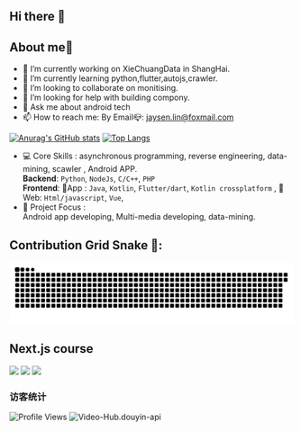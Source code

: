 ## Hi there 👋

<!--**linjonh/linjonh** is a ✨ _special_ ✨ repository because its `README.md` (this file) appears on your GitHub profile.

Here are some ideas to get you started:
-->
## About me🚀
- 🔭 I’m currently working on XieChuangData in ShangHai.
- 🌱 I’m currently learning python,flutter,autojs,crawler.
- 👯 I’m looking to collaborate on monitising.
- 🤔 I’m looking for help with building compony.
- 💬 Ask me about android tech
- 📫 How to reach me: By Email📪: jaysen.lin@foxmail.com

[![Anurag's GitHub stats](https://github-readme-stats.vercel.app/api?username=anuraghazra&show_icons=true&theme=radical)](https://linjonh.github.io/TechBlog/)
[![Top Langs](https://github-readme-stats.vercel.app/api/top-langs/?username=linjonh&theme=radica&layout=compact&hide=html,JavaScript)](https://linjonh.github.io/TechBlog/)

- 💻 Core Skills : asynchronous programming, reverse engineering, data-mining, scawler , Android APP.
  <br> **Backend**: `Python`, `NodeJs`, `C/C++`, `PHP`
  <br> **Frontend**: 🚀App : `Java`, `Kotlin`, `Flutter/dart`, `Kotlin crossplatform` , 🚀 Web: `Html/javascript`, `Vue`, 
- 🚀 Project Focus :
  <br> Android app developing, Multi-media developing, data-mining.

## Contribution Grid Snake 🐍:
[![github-contribution-grid-snake](https://github.com/linjonh/linjonh/blob/main/github-contribution-grid-snake.svg)](https://linjonh.github.io/TechBlog/)

## Next.js course
![](https://nextjs.org/_next/image?url=%2Fapi%2Flearn-certificate-og%3Fcourse%3Dreact-foundations%26user%3D88856%26mode%3Ddark%26name%3D%E6%9E%97%E5%BB%BA%E6%9C%89&w=1920&q=75)
![](https://nextjs.org/_next/image?url=%2Fapi%2Flearn-certificate-og%3Fcourse%3Ddashboard-app%26user%3D88856%26mode%3Dsystem%26name%3D%E6%9E%97%E5%BB%BA%E6%9C%89&w=1920&q=75)
![](https://nextjs.org/_next/image?url=%2Fapi%2Flearn-certificate-og%3Fcourse%3Dpages-router%26user%3D88856%26mode%3Ddark%26name%3D%E6%9E%97%E5%BB%BA%E6%9C%89&w=1920&q=75)
### 访客统计
![Profile Views](https://komarev.com/ghpvc/?username=linjonh&color=blue)
![Video-Hub.douyin-api](https://visitor-badge.laobi.icu/badge?page_id=Video-Hub.douyin-api)
<!--
- 总访问量: **null** 次
- 唯一访客: **null** 人
-->


